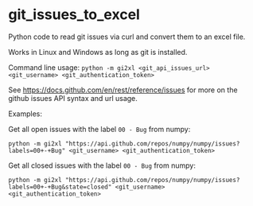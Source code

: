 # git_issues_to_excel
Python code to read git issues via curl and convert them to an excel file.

Works in Linux and Windows as long as git is installed.

Command line usage:
`python -m gi2xl <git_api_issues_url> <git_username> <git_authentication_token>`

See https://docs.github.com/en/rest/reference/issues for more on the github issues 
API syntax and url usage.

Examples:

Get all open issues with the label `00 - Bug` from numpy:

`python -m gi2xl "https://api.github.com/repos/numpy/numpy/issues?labels=00+-+Bug" <git_username> <git_authentication_token>`

Get all closed issues with the label `00 - Bug` from numpy:

`python -m gi2xl "https://api.github.com/repos/numpy/numpy/issues?labels=00+-+Bug&state=closed" <git_username> <git_authentication_token>`
